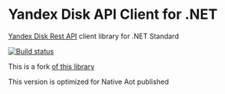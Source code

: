 # Yandex Disk API Client for .NET

[Yandex Disk Rest API](https://tech.yandex.ru/disk/rest/) client library for .NET Standard

[![Build status](https://ci.appveyor.com/api/projects/status/tiranp5ojj9ivfeb/branch/master?svg=true)](https://ci.appveyor.com/project/raidenyn/yandexdisk-client/branch/master)

This is a fork [of this library](https://github.com/raidenyn/yandexdisk.client)

This version is optimized for Native Aot published
